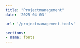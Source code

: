 ```yaml
---
title: "Projectmanagement"
date: '2025-04-03'

url: '/projectmanagement-tools'

sections:
- name: fonts
---
```


